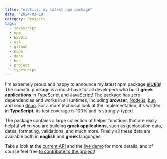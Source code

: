 ```yaml
---
title: "elUtils: my latest npm package"
date: "2024-03-18"
category: Projects
tags:
  - javascript
  - npm
  - ES2015
  - es6
  - github
  - node
  - deno
  - bun
  - project
  - typescript
---
```


I'm extremely proud and happy to announce my latest npm package [**elUtils**](https://www.npmjs.com/package/@tsevdos/el-utils)! The specific package is a must-have for all developers who build **greek applications** in [TypeScript](https://www.typescriptlang.org/) and [JavaScript](https://developer.mozilla.org/en-US/docs/Web/JavaScript/Language_overview)! The package has zero dependencies and works in all runtimes, including **browser**, [Node.js](https://nodejs.org), [bun](https://bun.sh/) and soon [deno](https://deno.com/). For a more technical look at the implementation, it's written in **TypeScript**, its test coverage is 100% and is strongly-typed.

The package contains a large collection of helper functions that are really helpful when you are building **greek applications**, such as geolocation data, dates, formating, validations, and much more. Finally all these data are available both in **english** and **greek** languages.

Take a look at the [current API](https://paka.dev/npm/@tsevdos/el-utils) and the [live demo](https://codesandbox.io/p/sandbox/elutils-demo-r8sphg) for more details, and of course feel free [to contribute to the project](https://github.com/tsevdos/elUtils)!
